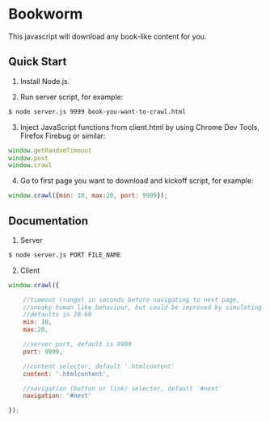 # Bookworm

This javascript will download any book-like content for you.


## Quick Start

1) Install Node.js.

2) Run server script, for example:

```sh
$ node server.js 9999 book-you-want-to-crawl.html
```

3) Inject JavaScript functions from client.html by using Chrome Dev Tools, Firefox Firebug or similar:

```js
window.getRandomTimeout
window.post
window.crawl
```

4) Go to first page you want to download and kickoff script, for example:

```js
window.crawl({min: 10, max:20, port: 9999});
```

## Documentation

1) Server

```sh
$ node server.js PORT FILE_NAME
```

2) Client

```js
window.crawl({

    //timeout (range) in seconds before navigating to next page,
    //sneaky human like behaviour, but could be improved by simulating more activity (pauses, etc)
    //defaults is 20-60
    min: 10,
    max:20,

    //server port, default is 9999
    port: 9999,

    //content selector, default '.htmlcontent'
    content: '.htmlcontent',

    //navigation (button or link) selector, default '#next'
    navigation: '#next'

});
```